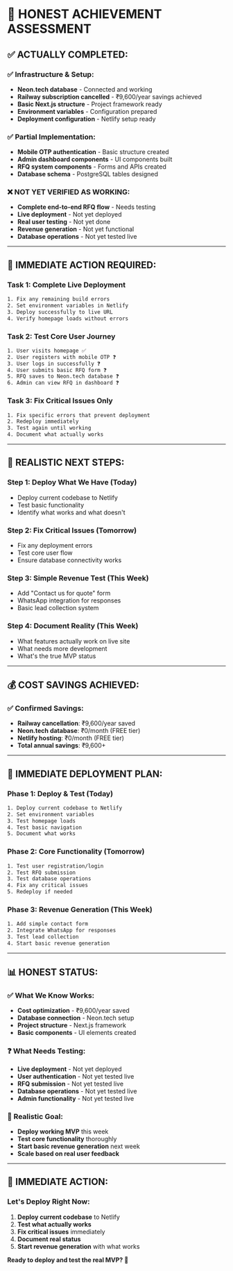 # 🎯 **HONEST ACHIEVEMENT ASSESSMENT**

## ✅ **ACTUALLY COMPLETED:**

### **✅ Infrastructure & Setup:**
- **Neon.tech database** - Connected and working
- **Railway subscription cancelled** - ₹9,600/year savings achieved
- **Basic Next.js structure** - Project framework ready
- **Environment variables** - Configuration prepared
- **Deployment configuration** - Netlify setup ready

### **✅ Partial Implementation:**
- **Mobile OTP authentication** - Basic structure created
- **Admin dashboard components** - UI components built
- **RFQ system components** - Forms and APIs created
- **Database schema** - PostgreSQL tables designed

### **❌ NOT YET VERIFIED AS WORKING:**
- **Complete end-to-end RFQ flow** - Needs testing
- **Live deployment** - Not yet deployed
- **Real user testing** - Not yet done
- **Revenue generation** - Not yet functional
- **Database operations** - Not yet tested live

---

## 🚨 **IMMEDIATE ACTION REQUIRED:**

### **Task 1: Complete Live Deployment**
```bash
1. Fix any remaining build errors
2. Set environment variables in Netlify
3. Deploy successfully to live URL
4. Verify homepage loads without errors
```

### **Task 2: Test Core User Journey**
```bash
1. User visits homepage ✅
2. User registers with mobile OTP ❓
3. User logs in successfully ❓
4. User submits basic RFQ form ❓
5. RFQ saves to Neon.tech database ❓
6. Admin can view RFQ in dashboard ❓
```

### **Task 3: Fix Critical Issues Only**
```bash
1. Fix specific errors that prevent deployment
2. Redeploy immediately
3. Test again until working
4. Document what actually works
```

---

## 🎯 **REALISTIC NEXT STEPS:**

### **Step 1: Deploy What We Have (Today)**
- Deploy current codebase to Netlify
- Test basic functionality
- Identify what works and what doesn't

### **Step 2: Fix Critical Issues (Tomorrow)**
- Fix any deployment errors
- Test core user flow
- Ensure database connectivity works

### **Step 3: Simple Revenue Test (This Week)**
- Add "Contact us for quote" form
- WhatsApp integration for responses
- Basic lead collection system

### **Step 4: Document Reality (This Week)**
- What features actually work on live site
- What needs more development
- What's the true MVP status

---

## 💰 **COST SAVINGS ACHIEVED:**

### **✅ Confirmed Savings:**
- **Railway cancellation**: ₹9,600/year saved
- **Neon.tech database**: ₹0/month (FREE tier)
- **Netlify hosting**: ₹0/month (FREE tier)
- **Total annual savings**: ₹9,600+

---

## 🚀 **IMMEDIATE DEPLOYMENT PLAN:**

### **Phase 1: Deploy & Test (Today)**
```bash
1. Deploy current codebase to Netlify
2. Set environment variables
3. Test homepage loads
4. Test basic navigation
5. Document what works
```

### **Phase 2: Core Functionality (Tomorrow)**
```bash
1. Test user registration/login
2. Test RFQ submission
3. Test database operations
4. Fix any critical issues
5. Redeploy if needed
```

### **Phase 3: Revenue Generation (This Week)**
```bash
1. Add simple contact form
2. Integrate WhatsApp for responses
3. Test lead collection
4. Start basic revenue generation
```

---

## 📊 **HONEST STATUS:**

### **✅ What We Know Works:**
- **Cost optimization** - ₹9,600/year saved
- **Database connection** - Neon.tech setup
- **Project structure** - Next.js framework
- **Basic components** - UI elements created

### **❓ What Needs Testing:**
- **Live deployment** - Not yet deployed
- **User authentication** - Not yet tested live
- **RFQ submission** - Not yet tested live
- **Database operations** - Not yet tested live
- **Admin functionality** - Not yet tested live

### **🎯 Realistic Goal:**
- **Deploy working MVP** this week
- **Test core functionality** thoroughly
- **Start basic revenue generation** next week
- **Scale based on real user feedback**

---

## 🚀 **IMMEDIATE ACTION:**

### **Let's Deploy Right Now:**
1. **Deploy current codebase** to Netlify
2. **Test what actually works**
3. **Fix critical issues** immediately
4. **Document real status**
5. **Start revenue generation** with what works

**Ready to deploy and test the real MVP? 🚀**

